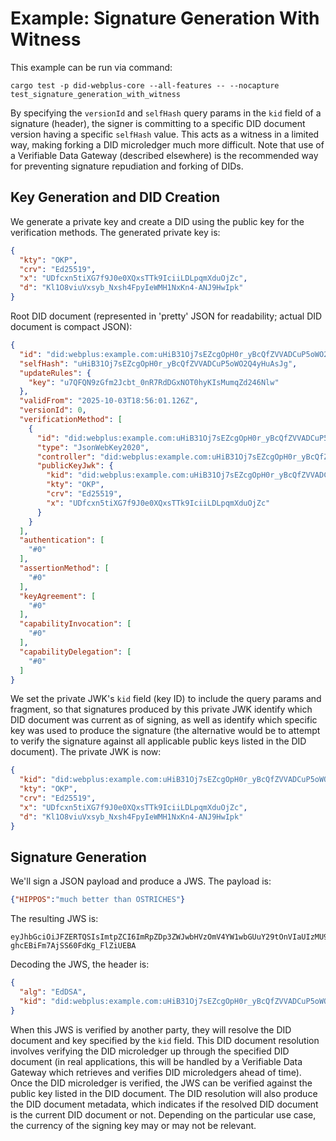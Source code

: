 # Example: Signature Generation With Witness

This example can be run via command:

    cargo test -p did-webplus-core --all-features -- --nocapture test_signature_generation_with_witness

By specifying the `versionId` and `selfHash` query params in the `kid` field of a signature (header), the signer is committing to a specific DID document version having a specific `selfHash` value.  This acts as a witness in a limited way, making forking a DID microledger much more difficult.  Note that use of a Verifiable Data Gateway (described elsewhere) is the recommended way for preventing signature repudiation and forking of DIDs.

## Key Generation and DID Creation

We generate a private key and create a DID using the public key for the verification methods.  The generated private key is:

```json
{
  "kty": "OKP",
  "crv": "Ed25519",
  "x": "UDfcxn5tiXG7f9J0e0XQxsTTk9IciiLDLpqmXduOjZc",
  "d": "Kl1O8viuVxsyb_Nxsh4FpyIeWMH1NxKn4-ANJ9HwIpk"
}
```

Root DID document (represented in 'pretty' JSON for readability; actual DID document is compact JSON):

```json
{
  "id": "did:webplus:example.com:uHiB31Oj7sEZcgOpH0r_yBcQfZVVADCuP5oWO2Q4yHuAsJg",
  "selfHash": "uHiB31Oj7sEZcgOpH0r_yBcQfZVVADCuP5oWO2Q4yHuAsJg",
  "updateRules": {
    "key": "u7QFQN9zGfm2Jcbt_0nR7RdDGxNOT0hyKIsMumqZd246Nlw"
  },
  "validFrom": "2025-10-03T18:56:01.126Z",
  "versionId": 0,
  "verificationMethod": [
    {
      "id": "did:webplus:example.com:uHiB31Oj7sEZcgOpH0r_yBcQfZVVADCuP5oWO2Q4yHuAsJg#0",
      "type": "JsonWebKey2020",
      "controller": "did:webplus:example.com:uHiB31Oj7sEZcgOpH0r_yBcQfZVVADCuP5oWO2Q4yHuAsJg",
      "publicKeyJwk": {
        "kid": "did:webplus:example.com:uHiB31Oj7sEZcgOpH0r_yBcQfZVVADCuP5oWO2Q4yHuAsJg#0",
        "kty": "OKP",
        "crv": "Ed25519",
        "x": "UDfcxn5tiXG7f9J0e0XQxsTTk9IciiLDLpqmXduOjZc"
      }
    }
  ],
  "authentication": [
    "#0"
  ],
  "assertionMethod": [
    "#0"
  ],
  "keyAgreement": [
    "#0"
  ],
  "capabilityInvocation": [
    "#0"
  ],
  "capabilityDelegation": [
    "#0"
  ]
}
```

We set the private JWK's `kid` field (key ID) to include the query params and fragment, so that signatures produced by this private JWK identify which DID document was current as of signing, as well as identify which specific key was used to produce the signature (the alternative would be to attempt to verify the signature against all applicable public keys listed in the DID document).  The private JWK is now:

```json
{
  "kid": "did:webplus:example.com:uHiB31Oj7sEZcgOpH0r_yBcQfZVVADCuP5oWO2Q4yHuAsJg?selfHash=uHiB31Oj7sEZcgOpH0r_yBcQfZVVADCuP5oWO2Q4yHuAsJg&versionId=0#0",
  "kty": "OKP",
  "crv": "Ed25519",
  "x": "UDfcxn5tiXG7f9J0e0XQxsTTk9IciiLDLpqmXduOjZc",
  "d": "Kl1O8viuVxsyb_Nxsh4FpyIeWMH1NxKn4-ANJ9HwIpk"
}
```

## Signature Generation

We'll sign a JSON payload and produce a JWS.  The payload is:

```json
{"HIPPOS":"much better than OSTRICHES"}
```

The resulting JWS is:

    eyJhbGciOiJFZERTQSIsImtpZCI6ImRpZDp3ZWJwbHVzOmV4YW1wbGUuY29tOnVIaUIzMU9qN3NFWmNnT3BIMHJfeUJjUWZaVlZBREN1UDVvV08yUTR5SHVBc0pnP3NlbGZIYXNoPXVIaUIzMU9qN3NFWmNnT3BIMHJfeUJjUWZaVlZBREN1UDVvV08yUTR5SHVBc0pnJnZlcnNpb25JZD0wIzAifQ.eyJISVBQT1MiOiJtdWNoIGJldHRlciB0aGFuIE9TVFJJQ0hFUyJ9.QjyRn0FTFy0SINeJwN3i2t11Au2dpE6BmchRUHBNGZxIlTZTaNhGIzts2-ghcEBiFm7AjSS60FdKg_FlZiUEBA

Decoding the JWS, the header is:

```json
{
  "alg": "EdDSA",
  "kid": "did:webplus:example.com:uHiB31Oj7sEZcgOpH0r_yBcQfZVVADCuP5oWO2Q4yHuAsJg?selfHash=uHiB31Oj7sEZcgOpH0r_yBcQfZVVADCuP5oWO2Q4yHuAsJg&versionId=0#0"
}
```

When this JWS is verified by another party, they will resolve the DID document and key specified by the `kid` field.  This DID document resolution involves verifying the DID microledger up through the specified DID document (in real applications, this will be handled by a Verifiable Data Gateway which retrieves and verifies DID microledgers ahead of time).  Once the DID microledger is verified, the JWS can be verified against the public key listed in the DID document.  The DID resolution will also produce the DID document metadata, which indicates if the resolved DID document is the current DID document or not.  Depending on the particular use case, the currency of the signing key may or may not be relevant.
